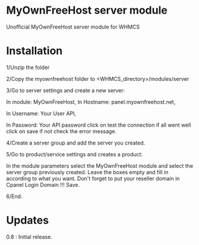 # MyOwnFreeHost server module
Unofficial MyOwnFreeHost server module for WHMCS

# Installation
1/Unzip the folder

2/Copy the myownfreehost folder to <WHMCS_directory>/modules/server

3/Go to server settings and create a new server: 

In module: MyOwnFreeHost, In Hostname: panel.myownfreehost.net, 

In Username: Your User API,

In Password: Your API password click on test the connection if all went well click on save if not check the error message.

4/Create a server group and add the server you created.

5/Go to product/service settings and creates a product: 

In the module parameters select the MyOwnFreeHost module and select the server group previously created. Leave the boxes empty and fill in according to what you want. Don't forget to put your reseller domain in Cpanel Login Domain !!! Save.

6/End.


# Updates
0.8 : Initial release.
